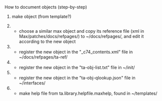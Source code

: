 How to document objects (step-by-step)

1) make object (from template?)

2) - choose a similar max object and copy its reference file (xml in Max/patches/docs/refpages/) to ~/docs/refpages/, and edit it according to the new object

3) - register the new object in the "_c74_contents.xml" file in ~/docs/refpages/ta-ref/

4) - register the new object in the "ta-obj-list.txt" file in ~/init/

5) - register the new object in the "ta-obj-qlookup.json" file in ~/interfaces/

6) - make help file from ta.library.helpfile.maxhelp, found in ~/templates/ 

